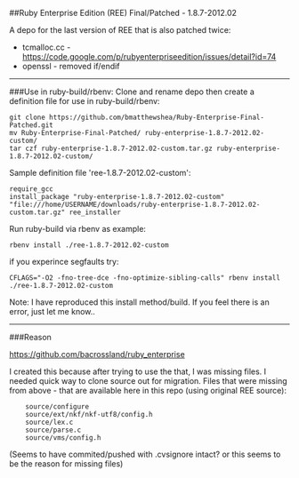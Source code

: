 ##Ruby Enterprise Edition (REE) Final/Patched - 1.8.7-2012.02

A depo for the last version of REE that is also patched twice:

* tcmalloc.cc - https://code.google.com/p/rubyenterpriseedition/issues/detail?id=74
* openssl - removed if/endif

----

###Use in ruby-build/rbenv:
Clone and rename depo then create a definition file for use in ruby-build/rbenv:
```
git clone https://github.com/bmatthewshea/Ruby-Enterprise-Final-Patched.git
mv Ruby-Enterprise-Final-Patched/ ruby-enterprise-1.8.7-2012.02-custom/
tar czf ruby-enterprise-1.8.7-2012.02-custom.tar.gz ruby-enterprise-1.8.7-2012.02-custom/
```
Sample definition file 'ree-1.8.7-2012.02-custom':
```
require_gcc
install_package "ruby-enterprise-1.8.7-2012.02-custom" "file:///home/USERNAME/downloads/ruby-enterprise-1.8.7-2012.02-custom.tar.gz" ree_installer
```
Run ruby-build via rbenv as example:
```
rbenv install ./ree-1.8.7-2012.02-custom
```
if you experince segfaults try:
```
CFLAGS="-O2 -fno-tree-dce -fno-optimize-sibling-calls" rbenv install ./ree-1.8.7-2012.02-custom
```



Note: I have reproduced this install method/build. If you feel there is an error, just let me know..

----

###Reason

https://github.com/bacrossland/ruby_enterprise

I created this because after trying to use the that, I was missing files.
I needed quick way to clone source out for migration.
Files that were missing from above - that are available here in this repo (using original REE source):

        source/configure
        source/ext/nkf/nkf-utf8/config.h
        source/lex.c
        source/parse.c
        source/vms/config.h

(Seems to have commited/pushed with .cvsignore intact? or this seems to be the reason for missing files)

